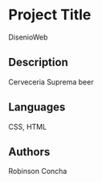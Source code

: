 
# Project Title
DisenioWeb

## Description
Cerveceria Suprema beer

## Languages
CSS, HTML

## Authors
Robinson Concha
